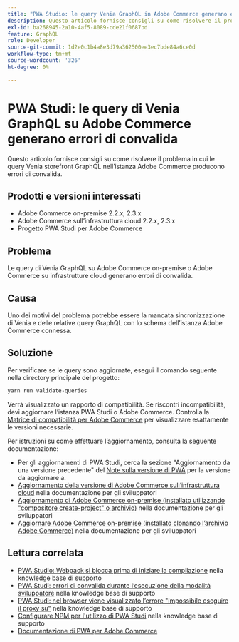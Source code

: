 ```yaml
---
title: "PWA Studio: le query Venia GraphQL in Adobe Commerce generano errori di convalida"
description: Questo articolo fornisce consigli su come risolvere il problema in cui le query Venia storefront GraphQL nell’istanza Adobe Commerce producono errori di convalida.
exl-id: ba268945-2a10-4af5-8089-cde21f0687bd
feature: GraphQL
role: Developer
source-git-commit: 1d2e0c1b4a8e3d79a362500ee3ec7bde84a6ce0d
workflow-type: tm+mt
source-wordcount: '326'
ht-degree: 0%

---
```


# PWA Studi: le query di Venia GraphQL su Adobe Commerce generano errori di convalida

Questo articolo fornisce consigli su come risolvere il problema in cui le query Venia storefront GraphQL nell’istanza Adobe Commerce producono errori di convalida.

## Prodotti e versioni interessati

* Adobe Commerce on-premise 2.2.x, 2.3.x
* Adobe Commerce sull’infrastruttura cloud 2.2.x, 2.3.x
* Progetto PWA Studi per Adobe Commerce

## Problema

Le query di Venia GraphQL su Adobe Commerce on-premise o Adobe Commerce su infrastrutture cloud generano errori di convalida.

## Causa

Uno dei motivi del problema potrebbe essere la mancata sincronizzazione di Venia e delle relative query GraphQL con lo schema dell’istanza Adobe Commerce connessa.

## Soluzione

Per verificare se le query sono aggiornate, esegui il comando seguente nella directory principale del progetto:

```bash
yarn run validate-queries
```

Verrà visualizzato un rapporto di compatibilità. Se riscontri incompatibilità, devi aggiornare l’istanza PWA Studi o Adobe Commerce. Controlla la [Matrice di compatibilità per Adobe Commerce](https://developer.adobe.com/commerce/pwa-studio/integrations/adobe-commerce/version-compatibility/) per visualizzare esattamente le versioni necessarie.

Per istruzioni su come effettuare l’aggiornamento, consulta la seguente documentazione:

* Per gli aggiornamenti di PWA Studi, cerca la sezione &quot;Aggiornamento da una versione precedente&quot; del [Note sulla versione di PWA](https://github.com/magento/pwa-studio/releases/) per la versione da aggiornare a.
* [Aggiornamento della versione di Adobe Commerce sull’infrastruttura cloud](https://devdocs.magento.com/cloud/project/project-upgrade.html) nella documentazione per gli sviluppatori
* [Aggiornamento di Adobe Commerce on-premise (installato utilizzando &quot;compositore create-project&quot; o archivio)](https://devdocs.magento.com/guides/v2.3/comp-mgr/cli/cli-upgrade.html) nella documentazione per gli sviluppatori
* [Aggiornare Adobe Commerce on-premise (installato clonando l’archivio Adobe Commerce)](https://devdocs.magento.com/guides/v2.3/install-gde/install/cli/dev_update-magento.html) nella documentazione per gli sviluppatori

## Lettura correlata

* [PWA Studio: Webpack si blocca prima di iniziare la compilazione](/help/troubleshooting/miscellaneous/pwa-studio-webpack-hangs-before-beginning-compilation.md) nella knowledge base di supporto
* [PWA Studi: errori di convalida durante l’esecuzione della modalità sviluppatore](/help/troubleshooting/miscellaneous/pwa-studio-validation-errors-when-running-developer-mode.md) nella knowledge base di supporto
* [PWA Studi: nel browser viene visualizzato l’errore &quot;Impossibile eseguire il proxy su&quot;](/help/troubleshooting/miscellaneous/pwa-studio-browser-displays-cannot-proxy-to-error.md) nella knowledge base di supporto
* [Configurare NPM per l&#39;utilizzo di PWA Studi](/help/how-to/general/configure-npm-to-be-able-to-use-pwa-studio.md) nella knowledge base di supporto
* [Documentazione di PWA per Adobe Commerce](https://magento.github.io/pwa-studio/)
